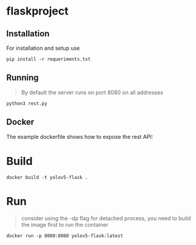 # flaskproject

## Installation
For installation and setup use
```shell
pip install -r requeriments.txt
```
## Running
> By default the server runs on port 8080 on all addresses
```shell
python3 rest.py
```

## Docker
The example dockerfile shows how to expose the rest API:

# Build
```shell
docker build -t yolov5-flask .
```

# Run
> consider using the -dp flag for detached process, you need to build the image first to run the container
```shell
docker run -p 8080:8080 yolov5-flask:latest
```


